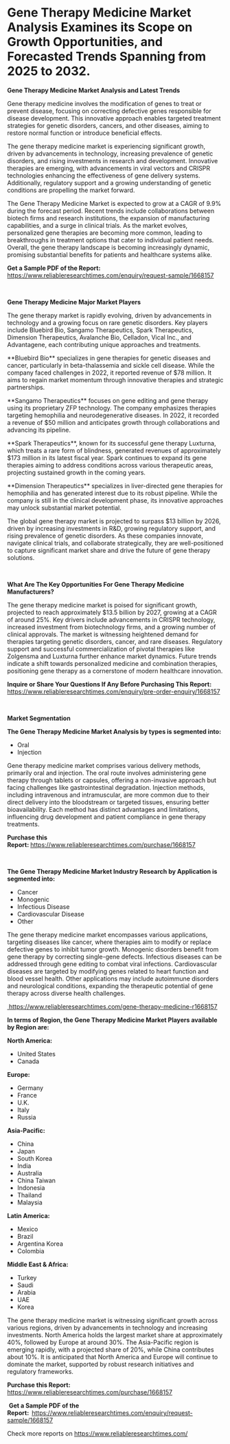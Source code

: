 <p><h1>Gene Therapy Medicine Market Analysis Examines its Scope on Growth Opportunities, and Forecasted Trends Spanning from 2025 to 2032.</h1></p><p><strong>Gene Therapy Medicine Market Analysis and Latest Trends</strong></p>
<p><p>Gene therapy medicine involves the modification of genes to treat or prevent disease, focusing on correcting defective genes responsible for disease development. This innovative approach enables targeted treatment strategies for genetic disorders, cancers, and other diseases, aiming to restore normal function or introduce beneficial effects.</p><p>The gene therapy medicine market is experiencing significant growth, driven by advancements in technology, increasing prevalence of genetic disorders, and rising investments in research and development. Innovative therapies are emerging, with advancements in viral vectors and CRISPR technologies enhancing the effectiveness of gene delivery systems. Additionally, regulatory support and a growing understanding of genetic conditions are propelling the market forward.</p><p>The Gene Therapy Medicine Market is expected to grow at a CAGR of 9.9% during the forecast period. Recent trends include collaborations between biotech firms and research institutions, the expansion of manufacturing capabilities, and a surge in clinical trials. As the market evolves, personalized gene therapies are becoming more common, leading to breakthroughs in treatment options that cater to individual patient needs. Overall, the gene therapy landscape is becoming increasingly dynamic, promising substantial benefits for patients and healthcare systems alike.</p></p>
<p><strong>Get a Sample PDF of the Report:&nbsp;</strong> <a href="https://www.reliableresearchtimes.com/enquiry/request-sample/1668157?utm_campaign=2464&utm_medium=2&utm_source=Github&utm_content=ia&utm_term=08032025&utm_id=gene-therapy-medicine">https://www.reliableresearchtimes.com/enquiry/request-sample/1668157</a></p>
<p>&nbsp;</p>
<p><strong>Gene Therapy Medicine Major Market Players</strong></p>
<p><p>The gene therapy market is rapidly evolving, driven by advancements in technology and a growing focus on rare genetic disorders. Key players include Bluebird Bio, Sangamo Therapeutics, Spark Therapeutics, Dimension Therapeutics, Avalanche Bio, Celladon, Vical Inc., and Advantagene, each contributing unique approaches and treatments.</p><p>**Bluebird Bio** specializes in gene therapies for genetic diseases and cancer, particularly in beta-thalassemia and sickle cell disease. While the company faced challenges in 2022, it reported revenue of $78 million. It aims to regain market momentum through innovative therapies and strategic partnerships.</p><p>**Sangamo Therapeutics** focuses on gene editing and gene therapy using its proprietary ZFP technology. The company emphasizes therapies targeting hemophilia and neurodegenerative diseases. In 2022, it recorded a revenue of $50 million and anticipates growth through collaborations and advancing its pipeline.</p><p>**Spark Therapeutics**, known for its successful gene therapy Luxturna, which treats a rare form of blindness, generated revenues of approximately $173 million in its latest fiscal year. Spark continues to expand its gene therapies aiming to address conditions across various therapeutic areas, projecting sustained growth in the coming years.</p><p>**Dimension Therapeutics** specializes in liver-directed gene therapies for hemophilia and has generated interest due to its robust pipeline. While the company is still in the clinical development phase, its innovative approaches may unlock substantial market potential.</p><p>The global gene therapy market is projected to surpass $13 billion by 2026, driven by increasing investments in R&D, growing regulatory support, and rising prevalence of genetic disorders. As these companies innovate, navigate clinical trials, and collaborate strategically, they are well-positioned to capture significant market share and drive the future of gene therapy solutions.</p></p>
<p>&nbsp;</p>
<p><strong>What Are The Key Opportunities For Gene Therapy Medicine Manufacturers?</strong></p>
<p><p>The gene therapy medicine market is poised for significant growth, projected to reach approximately $13.5 billion by 2027, growing at a CAGR of around 25%. Key drivers include advancements in CRISPR technology, increased investment from biotechnology firms, and a growing number of clinical approvals. The market is witnessing heightened demand for therapies targeting genetic disorders, cancer, and rare diseases. Regulatory support and successful commercialization of pivotal therapies like Zolgensma and Luxturna further enhance market dynamics. Future trends indicate a shift towards personalized medicine and combination therapies, positioning gene therapy as a cornerstone of modern healthcare innovation.</p></p>
<p><strong>Inquire or Share Your Questions If Any Before Purchasing This Report:</strong> <a href="https://www.reliableresearchtimes.com/enquiry/pre-order-enquiry/1668157?utm_campaign=2464&utm_medium=2&utm_source=Github&utm_content=ia&utm_term=08032025&utm_id=gene-therapy-medicine">https://www.reliableresearchtimes.com/enquiry/pre-order-enquiry/1668157</a></p>
<p>&nbsp;</p>
<p><strong>Market Segmentation</strong></p>
<p><strong>The Gene Therapy Medicine Market Analysis by types is segmented into:</strong></p>
<p><ul><li>Oral</li><li>Injection</li></ul></p>
<p><p>Gene therapy medicine market comprises various delivery methods, primarily oral and injection. The oral route involves administering gene therapy through tablets or capsules, offering a non-invasive approach but facing challenges like gastrointestinal degradation. Injection methods, including intravenous and intramuscular, are more common due to their direct delivery into the bloodstream or targeted tissues, ensuring better bioavailability. Each method has distinct advantages and limitations, influencing drug development and patient compliance in gene therapy treatments.</p></p>
<p><strong>Purchase this Report:&nbsp;</strong><a href="https://www.reliableresearchtimes.com/purchase/1668157?utm_campaign=2464&utm_medium=2&utm_source=Github&utm_content=ia&utm_term=08032025&utm_id=gene-therapy-medicine">https://www.reliableresearchtimes.com/purchase/1668157</a></p>
<p>&nbsp;</p>
<p><strong>The Gene Therapy Medicine Market Industry Research by Application is segmented into:</strong></p>
<p><ul><li>Cancer</li><li>Monogenic</li><li>Infectious Disease</li><li>Cardiovascular Disease</li><li>Other</li></ul></p>
<p><p>The gene therapy medicine market encompasses various applications, targeting diseases like cancer, where therapies aim to modify or replace defective genes to inhibit tumor growth. Monogenic disorders benefit from gene therapy by correcting single-gene defects. Infectious diseases can be addressed through gene editing to combat viral infections. Cardiovascular diseases are targeted by modifying genes related to heart function and blood vessel health. Other applications may include autoimmune disorders and neurological conditions, expanding the therapeutic potential of gene therapy across diverse health challenges.</p></p>
<p><a href="https://www.reliableresearchtimes.com/gene-therapy-medicine-r1668157?utm_campaign=2464&utm_medium=2&utm_source=Github&utm_content=ia&utm_term=08032025&utm_id=gene-therapy-medicine">&nbsp;https://www.reliableresearchtimes.com/gene-therapy-medicine-r1668157</a></p>
<p><strong>In terms of Region, the Gene Therapy Medicine Market Players available by Region are:</strong></p>
<p>
    <p> <strong> North America: </strong>
        <ul>
            <li>United States</li>
            <li>Canada</li>
        </ul>
        </p> 
    <p> <strong> Europe: </strong>
        <ul>
            <li>Germany</li>
            <li>France</li>
            <li>U.K.</li>
            <li>Italy</li>
            <li>Russia</li>
        </ul>
        </p> 
    <p> <strong> Asia-Pacific: </strong>
        <ul>
            <li>China</li>
            <li>Japan</li>
            <li>South Korea</li>
            <li>India</li>
            <li>Australia</li>
            <li>China Taiwan</li>
            <li>Indonesia</li>
            <li>Thailand</li>
            <li>Malaysia</li>
        </ul>
        </p> 
    <p> <strong> Latin America: </strong>
        <ul>
            <li>Mexico</li>
            <li>Brazil</li>
            <li>Argentina Korea</li>
            <li>Colombia</li>
        </ul>
        </p> 
    <p> <strong> Middle East & Africa: </strong>
        <ul>
            <li>Turkey</li>
            <li>Saudi</li>
            <li>Arabia</li>
            <li>UAE</li>
            <li>Korea</li>
        </ul>
    </p>
    </p>
<p><p>The gene therapy medicine market is witnessing significant growth across various regions, driven by advancements in technology and increasing investments. North America holds the largest market share at approximately 40%, followed by Europe at around 30%. The Asia-Pacific region is emerging rapidly, with a projected share of 20%, while China contributes about 10%. It is anticipated that North America and Europe will continue to dominate the market, supported by robust research initiatives and regulatory frameworks.</p></p>
<p><strong>Purchase this Report: </strong><a href="https://www.reliableresearchtimes.com/purchase/1668157?utm_campaign=2464&utm_medium=2&utm_source=Github&utm_content=ia&utm_term=08032025&utm_id=gene-therapy-medicine">https://www.reliableresearchtimes.com/purchase/1668157</a></p>
<p>&nbsp;<strong>Get a Sample PDF of the Report:&nbsp;&nbsp;</strong><a href="https://www.reliableresearchtimes.com/enquiry/request-sample/1668157?utm_campaign=2464&utm_medium=2&utm_source=Github&utm_content=ia&utm_term=08032025&utm_id=gene-therapy-medicine">https://www.reliableresearchtimes.com/enquiry/request-sample/1668157</a></p>
<p><strong></strong></p>
<p>Check more reports on <a href="https://www.reliableresearchtimes.com/?utm_campaign=2464&utm_medium=2&utm_source=Github&utm_content=ia&utm_term=08032025&utm_id=gene-therapy-medicine">https://www.reliableresearchtimes.com/</a></p>